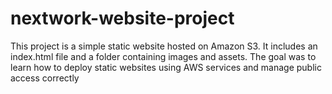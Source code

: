 # nextwork-website-project
This project is a simple static website hosted on Amazon S3. It includes an index.html file and a folder containing images and assets. The goal was to learn how to deploy static websites using AWS services and manage public access correctly
